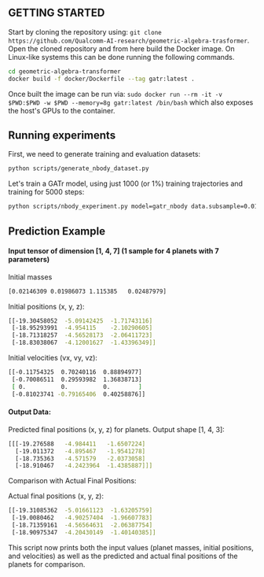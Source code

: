 ## GETTING STARTED
Start by cloning the repository using:
`git clone https://github.com/Qualcomm-AI-research/geometric-algebra-trasformer`.
Open the cloned repository and from here build the Docker image.
On Linux-like systems this can be done running the following commands.
```bash
cd geometric-algebra-transformer
docker build -f docker/Dockerfile --tag gatr:latest .
```
Once built the image can be run via:
`sudo docker run --rm -it -v $PWD:$PWD -w $PWD --memory=8g gatr:latest /bin/bash`
which also exposes the host's GPUs to the container.

## Running experiments

First, we need to generate training and evaluation datasets:
```bash
python scripts/generate_nbody_dataset.py
```

Let's train a GATr model, using just 1000 (or 1%) training trajectories and training for 5000 steps:

```bash
python scripts/nbody_experiment.py model=gatr_nbody data.subsample=0.01 training.steps=5000 run_name=gatr
```
## Prediction Example

#### Input tensor of dimension [1, 4, 7] (1 sample for 4 planets with 7 parameters)

Initial masses 
```bash
[0.02146309 0.01986073 1.115385   0.02487979]
```

Initial positions (x, y, z):
```bash
[[-19.30458052  -5.09142425  -1.71743116]
 [-18.95293991  -4.954115    -2.10290605]
 [-18.71318257  -4.56528173  -2.06411723]
 [-18.83038067  -4.12001627  -1.43396349]]
```

Initial velocities (vx, vy, vz):

```bash
[[-0.11754325  0.70240116  0.88894977]
 [-0.70086511  0.29593982  1.36838713]
 [ 0.          0.          0.        ]
 [-0.81023741 -0.79165406  0.40258876]]
 ```

#### Output Data:

Predicted final positions (x, y, z) for planets. Output shape [1, 4, 3]:
```bash
[[[-19.276588   -4.984411   -1.6507224]
  [-19.011372   -4.895467   -1.9541278]
  [-18.735363   -4.571579   -2.0373058]
  [-18.910467   -4.2423964  -1.4385887]]]
```  
Comparison with Actual Final Positions:

Actual final positions (x, y, z):
```bash
[[-19.31085362  -5.01661123  -1.63205759]
 [-19.0080462   -4.90257404  -1.96607783]
 [-18.71359161  -4.56564631  -2.06387754]
 [-18.90975347  -4.20430149  -1.40140385]]
``` 
This script now prints both the input values (planet masses, initial positions, and velocities) as well as the predicted and actual final positions of the planets for comparison.
